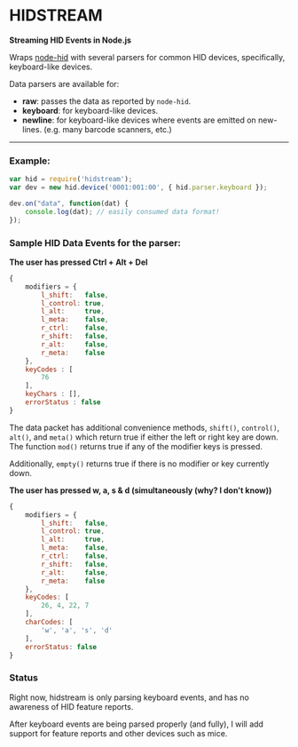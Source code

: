 # HIDSTREAM
__Streaming HID Events in Node.js__


Wraps [node-hid](https://github.com/node-hid/node-hid) with several parsers for common
HID devices, specifically, keyboard-like devices.

Data parsers are available for:

  * **raw**: passes the data as reported by `node-hid`.
  * **keyboard**: for keyboard-like devices.
  * **newline**: for keyboard-like devices where events are emitted on new-lines. (e.g. many barcode scanners, etc.)

----------

### Example:

```javascript
var hid = require('hidstream');
var dev = new hid.device('0001:001:00', { hid.parser.keyboard });

dev.on("data", function(dat) {
    console.log(dat); // easily consumed data format!
});
```

### Sample HID Data Events for the parser:

__The user has pressed Ctrl + Alt + Del__
```javascript
{
    modifiers = {
        l_shift:   false,
        l_control: true,
        l_alt:     true,
        l_meta:    false,
        r_ctrl:    false,
        r_shift:   false,
        r_alt:     false,
        r_meta:    false
    },
    keyCodes : [
        76
    ],
    keyChars : [],
    errorStatus : false
}
```

The data packet has additional convenience methods, `shift()`, `control()`, `alt()`, and `meta()` which return true if either the left or right key are down. The function `mod()` returns true if any of the modifier keys is pressed.

Additionally, `empty()` returns true if there is no modifier or key currently down.

__The user has pressed w, a, s & d (simultaneously (why? I don't know))__
```javascript
{
    modifiers = {
        l_shift:   false,
        l_control: true,
        l_alt:     true,
        l_meta:    false,
        r_ctrl:    false,
        r_shift:   false,
        r_alt:     false,
        r_meta:    false
    },
    keyCodes: [
        26, 4, 22, 7
    ],
    charCodes: [
        'w', 'a', 's', 'd'
    ],
    errorStatus: false
}
```

### Status

Right now, hidstream is only parsing keyboard events, and has no awareness of HID feature reports.

After keyboard events are being parsed properly (and fully), I will add support for feature reports and other devices such as mice.

